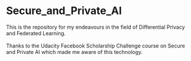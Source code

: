 # Secure_and_Private_AI

This is the repository for my endeavours in the field of Differential Privacy and Federated Learning. <br/><br/>
Thanks to the Udacity Facebook Scholarship Challenge course on Secure and Private AI which made me aware of this technology. 
